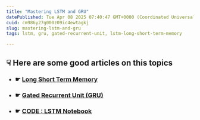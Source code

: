 ```yaml
---
title: "Mastering LSTM and GRU"
datePublished: Tue Apr 08 2025 07:40:47 GMT+0000 (Coordinated Universal Time)
cuid: cm986y27g000z09ic4ewtagkj
slug: mastering-lstm-and-gru
tags: lstm, gru, gated-recurrent-unit, lstm-long-short-term-memory

---
```


## ☟ Here are some good articles on this topics

* ### ☛ [Long Short Term Memory](https://www.geeksforgeeks.org/deep-learning-introduction-to-long-short-term-memory/)
    
* ### ☛ [Gated Recurrent Unit (GRU)](https://www.geeksforgeeks.org/gated-recurrent-unit-networks/)
    
* ### ☛ [CODE : LSTM Notebook](https://www.kaggle.com/code/carlmcbrideellis/lstm-time-series-prediction-sine-wave-example)